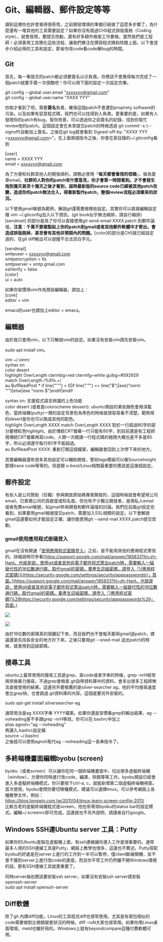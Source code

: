 # Git、編輯器、郵件設定等等

讀到這裡你也許會覺得很奇怪，之前開發環境的準備已經做了這麼多步驟了，為什麼還有一堆其他的工具需要設定？如果你沒有跳過CH5程式排版風格（Coding style），就會發現，要提交改動，還有好多額外檢查工作要做。當然我們是工程師！必須善用工具簡化這些流程，讓我們專注在撰寫程式碼和除錯上面。以下會逐步介紹必用的工具和設定，節省你改code看code解bug的時間。

## Git

首先，每一筆提交的patch都必須要簽名以示負責。你應該不會覺得每次完成了一個patch就要手簽一次很酷吧！你可以用下面的設定一次設定完畢。

git config --global user.email "xxxxyyy@gmail.com"  
git config --global user.name "XXXX YYY"

你剛才看到了吧，需要**簽名**負責，確保這個patch不會遭到propirety software的污染。以及如果有惡意程式碼，我們也可以找得到人負責。更重要的是，如果有人發現你的patch有bug，幫你改善，可以透過你之前簽名的紀錄，找到你幫忙review他的patch。這個設定會在未來提交patch的時候透過 git commit -s \(--signoff\)自動加上簽名。之後在git log就會看到 Signed-off-by: "XXXX YYY &lt;xxxxyyy@gmail.com&gt;"。在上面兩個指令之後，你會在家目錄的~/.gitconfig看到

\[user\]  
name = XXXX YYY  
email = xxxxyyy@gmail.com

為了方便和社群其他人的開發順利，請務必使用「**每天都會看信的信箱**」，做為簽章email。**社群的人對你的patch有什麼意見，你才會第一時間看到。才不會發生拖到幾天甚至十幾天之後才看到，屆時最新版的source code已經被其他patch改變，造成你的patch無法合入，得重新製作patch，整個review流程必須重來的狀況。**

以下使用gmail帳號為範例，解說git還需要做哪些設定。其實你可以直接編輯設定檔 vim ~/.gitconfig加入以下資訊。\(git book似乎無法縮排，請自行縮排\)\[sendmail\] 的部分是為了你可以直接使用git send-email XXXX.patch 到郵件論壇。**注意：千萬不要複製貼上你的patch到gmail或者其他郵件軟體中才寄出，會造成排版跑掉，甚至會有其他非預期內的問題。**\[color\]的部分是Ch5就已經設定過的，在git diff輸出可以提醒不合法空白字元。

\[sendmail\]  
smtpuser = xxxxyyy@gmail.com  
smtpencryption = tls  
smtpserver = smtp.gmail.com  
sslVerify = false  
\[color\]  
ui = auto

如果你習慣用vim作為預設編輯器，請加上：  
\[core\]  
editor = vim

emacs的user也請加上editor = emacs。

## 編輯器

由於我只會用vim，以下只解說vim的設定。如果沒有安裝vim請先安裝vim。

sudo apt install vim。

vim ~/.vimrc  
syntax on  
color desert  
highlight OverLength ctermbg=red ctermfg=white guibg=\#592929  
match OverLength /\%81v.+/  
au BufReadPost \* if line\("'\""\) &gt; 0\|if line\("'\""\) &lt;= line\("$"\)\|exe\("norm '\""\)\|else\|exe "norm $"\|endif\|endif

syntax on: 支援程式語言辨識的上色功能  
color desert \(或者是colorscheme dessert\): ubuntu預設的某些顏色會用深藍色，當終端機\(putty\)一類的設定背景色為黑色的時候就很容易看不清楚。範例用的desert是你也可以換成其他的配色。  
highlight OverLength XXXX match OverLength XXXX 對於一行超過80字的部分要標紅色highlight。由於傳統CRT螢幕一行只能有80字，到目前還是有工程師用傳統CRT螢幕再寫code。人類一次閱讀一行程式碼的極限大概也差不多是80字，所以必須遵守每行80字不能超過。  
au BufReadPost XXXX: 重新打開這個檔案，編輯器會回到上次停下來的地方。

其實編輯器還有很多其他設定可以輔助開發，譬如tags模組可以像SourceInsight那樣trace code等等的。但是跟 u-boot/Linux相關最重要的應該是這幾個設定。

## 郵件設定

有些人是公司贊助（任職）參與開放原始碼專案開發的，這個時候就會希望用公司email，已累積公司的貢獻度或知名度。但也有不少獨立開發者，是用私人email或者免費email帳號，如gmail參與開發和郵件論壇的討論。我們在前面git設定也看到，如果要用gmail帳號提交patch，需要加入SSL相關的設定。以下會解說gmail這邊要如何才能設定正確，讓你能使用git --send-mail XXXX.patch提交改動。

### gmail使用應用程式密碼登入

gmail在沒有開通「[使用應用程式密碼登入](https://support.google.com/mail/answer/185833?hl=zh-Hant)」之前，是不能用其他的應用程式寄信的。詳細說明可參看[https://support.google.com/mail/answer/185833?hl=zh-Hant。也就是說，使用git或者其他非電子郵件程式寄出patch時，需要輸入一組替代性的16位數通行碼，取代gmail的密碼。要產生這組密碼，請登入「\[應用程式密碼\]\(https://security.google.com/settings/security/apppasswords\)」頁面。](https://support.google.com/mail/answer/185833?hl=zh-Hant。也就是說，使用git或者其他非電子郵件程式寄出patch時，需要輸入一組替代性的16位數通行碼，取代gmail的密碼。要產生這組密碼，請登入「[應用程式密碼]%28https://security.google.com/settings/security/apppasswords%29」頁面。)

![](/webimage/CH6.ScreenShot.gmail-application-password.png)

![](/webimage/CH6.ScreenShot.gmail-application-password-gen.png)

由於16位數的密碼真的很難記下來，而且我們也不會每天都用gmail送patch，建議還是先找各安全的地方抄下來。之後只要用git --sned-mail 送出patch的時候，就會用到這組密碼。

## 搜尋工具

ubuntu上最常使用的搜尋工具是grep，查code或者字串的時候，grep -nrH經常用來做暴力搜尋。不過grep會檢查.git自帶資料庫中的資料，會多出很多工程師無法直接使用的結果。這邊另外要推薦的是silver-searcher ag，他的平均搜尋速度會比grep快，也會跳過.git資料庫的內容。這個是要另外安裝的。

sudo apt-get install silversearcher-ag

通常用法是ag XXXX字串 YYYY檔案。如果你還是習慣看grep的輸出結果，ag --noheading差不多跟grep -nrH等效。你可以在.bashrc中加上  
alias agnoh="ag --noheading"  
再讀入.bashrc設定檔  
source ~/.bashrc  
之後就可以使用agnoh取代ag --noheading這一長串指令了。

## 多終端機畫面編輯byobu \(screen\)

byobu（或者screen）可以讓你在同一個終端機畫面中，切出很多虛擬終端機（window），方便你同時進行改code，編譯，除錯等等工作。byobu預設已經會進入多虛擬終端機模式，你只要按下ctrl-a, c，就能新增第二個虛擬終端機視窗。首次使用，byobu會問你要切哪種模式，建議可以選擇tmux。可以參考網路上各種教學文件，例如：  
https://blog.longwin.com.tw/2011/04/tmux-learn-screen-config-2011/  
比較古老的虛擬終端機程式是screen，他也有等效byobu的status bar的設定模式。編輯~/.screenrc即可完成。這邊就也不另外說明，請讀者自行google。

## Windows SSH連Ubuntu server 工具：Putty

如果你的Ubuntu是裝在虛擬機上面，有ssh連線讓你連入工作是很重要的。通常最多人用的SSH連線工具是Putty，網路上教學也很多，這邊也不贅述。Putty搭配byobu的好處是在server上進行的工作到一半可以暫停，僅client斷線關機，並不會干擾到server上進行改code的進度。而且你平常工作仍然離不開Windows環境的話，那有SSH連線工具就更重要了。

同時server端也應該要安裝ssh server，如果沒有安裝ssh server請安裝openssh-server  
sudo apt install openssh-server

## Diff軟體

除了git 內建diff功能，Linux的工具程式diff也很常使用。尤其是有兩包相似的code需要做對比檢驗變更狀況的時候。diff -ruN大家也很常用。如果你用Linux桌面環境，meld也蠻好用的。Windows上就有beyondcompare這種付費軟體可用。

